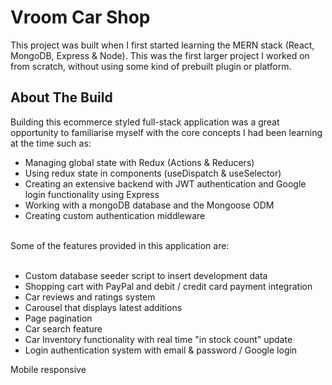# Vroom Car Shop

This project was built when I first started learning the MERN stack (React, MongoDB, Express & Node). This was the first larger project I worked on from scratch, without using some kind of prebuilt plugin or platform.

## About The Build

Building this ecommerce styled full-stack application was a great opportunity to familiarise myself with the core concepts I had been learning at the time such as: <br />

- Managing global state with Redux (Actions & Reducers) <br />
- Using redux state in components (useDispatch & useSelector) <br />
- Creating an extensive backend with JWT authentication and Google login functionality using Express <br />
- Working with a mongoDB database and the Mongoose ODM <br />
- Creating custom authentication middleware <br />
<br />
Some of the features provided in this application are:
<br /><br />

- Custom database seeder script to insert development data <br />
- Shopping cart with PayPal and debit / credit card payment integration <br />
- Car reviews and ratings system <br />
- Carousel that displays latest additions <br />
- Page pagination <br />
- Car search feature <br />
- Car Inventory functionality with real time "in stock count" update <br />
- Login authentication system with email & password / Google login <br />

Mobile responsive
